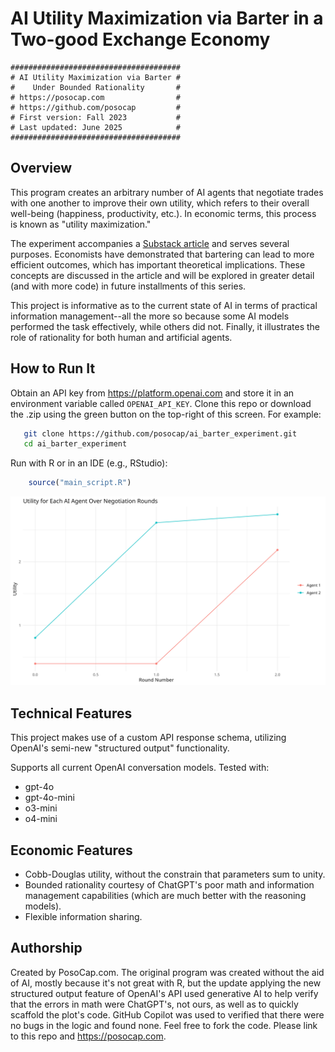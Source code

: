 # AI Utility Maximization via Barter in a Two-good Exchange Economy

```
######################################
# AI Utility Maximization via Barter #
#    Under Bounded Rationality       #
# https://posocap.com                #
# https://github.com/posocap         #
# First version: Fall 2023           #
# Last updated: June 2025            #
######################################
```

## Overview

This program creates an arbitrary number of AI agents that negotiate trades with one another to improve their own utility, which refers to their overall well-being (happiness, productivity, etc.). In economic terms, this process is known as "utility maximization." 

The experiment accompanies a [Substack article](https://posocap.com) and serves several purposes. Economists have demonstrated that bartering can lead to more efficient outcomes, which has important theoretical implications. These concepts are discussed in the article and will be explored in greater detail (and with more code) in future installments of this series.

This project is informative as to the current state of AI in terms of practical information management--all the more so because some AI models performed the task effectively, while others did not. Finally, it illustrates the role of rationality for both human and artificial agents.

## How to Run It

Obtain an API key from https://platform.openai.com and store it in an environment variable called `OPENAI_API_KEY`. Clone this repo or download the .zip using the green button on the top-right of this screen. For example:

```bash
   git clone https://github.com/posocap/ai_barter_experiment.git
   cd ai_barter_experiment
```

Run with R or in an IDE (e.g., RStudio):

```r
    source("main_script.R") 
```

![Utility Plot](utility_plot_20250605_201546_o3-mini.png)

## Technical Features

This project makes use of a custom API response schema, utilizing OpenAI's semi-new "structured output" functionality.

Supports all current OpenAI conversation models. Tested with:

  - gpt-4o
  - gpt-4o-mini
  - o3-mini
  - o4-mini

## Economic Features

  - Cobb-Douglas utility, without the constrain that parameters sum to unity.
  - Bounded rationality courtesy of ChatGPT's poor math and information management capabilities (which are much better with the reasoning models).
  - Flexible information sharing.
  
## Authorship

Created by PosoCap.com. The original program was created without the aid of AI, mostly because it's not great with R, but the update applying the new structured output feature of OpenAI's API used generative AI to help verify that the errors in math were ChatGPT's, not ours, as well as to quickly scaffold the plot's code. GitHub Copilot was used to verified that there were no bugs in the logic and found none. Feel free to fork the code. Please link to this repo and https://posocap.com.
